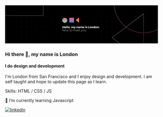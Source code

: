 ![Nice to meet you!](1631040705725.jpg)
### Hi there 👋, my name is London
#### I do design and development

I'm London from San Francisco and I enjoy design and development. I am self taught and hope to update this page as I learn.

Skills: HTML / CSS / JS

🌱 I’m currently learning Javascript 


[<img src='https://cdn.jsdelivr.net/npm/simple-icons@3.0.1/icons/linkedin.svg' alt='linkedin' height='40'>](https://www.linkedin.com/in/londonching/)  
